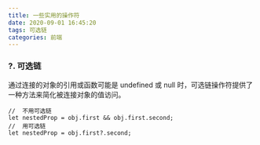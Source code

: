 ```yaml
---
title: 一些实用的操作符
date: 2020-09-01 16:45:20
tags: 可选链
categories: 前端
---
```


### ?. 可选链

通过连接的对象的引用或函数可能是 undefined 或 null 时，可选链操作符提供了一种方法来简化被连接对象的值访问。

```
//  不用可选链
let nestedProp = obj.first && obj.first.second;
//  用可选链
let nestedProp = obj.first?.second;
```
